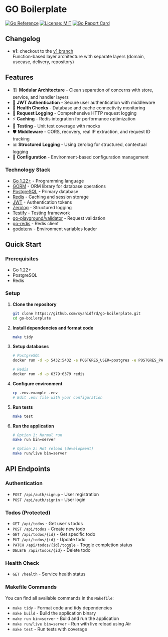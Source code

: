 # GO Boilerplate

[![Go Reference](https://pkg.go.dev/badge/github.com/syahidfrd/go-boilerplate.svg)](https://pkg.go.dev/github.com/syahidfrd/go-boilerplate)
[![License: MIT](https://img.shields.io/badge/License-MIT-yellow.svg)](https://opensource.org/licenses/MIT)
[![Go Report Card](https://goreportcard.com/badge/github.com/syahidfrd/go-boilerplate)](https://goreportcard.com/report/github.com/syahidfrd/go-boilerplate)

## Changelog

- **v1**: checkout to the [v1 branch](https://github.com/syahidfrd/go-boilerplate/tree/v1) <br>
  Function-based layer architecture with separate layers (domain, usecase, delivery, repository)

## Features

- 🏗️ **Modular Architecture** - Clean separation of concerns with store, service, and handler layers
- 🔐 **JWT Authentication** - Secure user authentication with middleware
- 🏥 **Health Checks** - Database and cache connectivity monitoring
- 📝 **Request Logging** - Comprehensive HTTP request logging
- ⚡ **Caching** - Redis integration for performance optimization
- 🧪 **Testing** - Unit test coverage with mocks
- 🛡️ **Middleware** - CORS, recovery, real IP extraction, and request ID tracking
- 📊 **Structured Logging** - Using zerolog for structured, contextual logging
- 🔧 **Configuration** - Environment-based configuration management

### Technology Stack

- [Go 1.22+](https://golang.org/) - Programming language
- [GORM](https://gorm.io/) - ORM library for database operations
- [PostgreSQL](https://www.postgresql.org/) - Primary database
- [Redis](https://redis.io/) - Caching and session storage
- [JWT](https://github.com/golang-jwt/jwt) - Authentication tokens
- [Zerolog](https://github.com/rs/zerolog) - Structured logging
- [Testify](https://github.com/stretchr/testify) - Testing framework
- [go-playground/validator](https://github.com/go-playground/validator) - Request validation
- [go-redis](https://github.com/go-redis/redis) - Redis client
- [godotenv](https://github.com/joho/godotenv) - Environment variables loader

## Quick Start

### Prerequisites

- Go 1.22+
- PostgreSQL
- Redis

### Setup

1. **Clone the repository**

   ```bash
   git clone https://github.com/syahidfrd/go-boilerplate.git
   cd go-boilerplate
   ```

2. **Install dependencies and format code**

   ```bash
   make tidy
   ```

3. **Setup databases**

   ```bash
   # PostgreSQL
   docker run -d -p 5432:5432 -e POSTGRES_USER=postgres -e POSTGRES_PASSWORD=postgres -e POSTGRES_DB=go_boilerplate postgres

   # Redis
   docker run -d -p 6379:6379 redis
   ```

4. **Configure environment**

   ```bash
   cp .env.example .env
   # Edit .env file with your configuration
   ```

5. **Run tests**

   ```bash
   make test
   ```

6. **Run the application**

   ```bash
   # Option 1: Normal run
   make run bin=server

   # Option 2: Hot reload (development)
   make run/live bin=server
   ```

## API Endpoints

### Authentication

- `POST /api/auth/signup` - User registration
- `POST /api/auth/signin` - User login

### Todos (Protected)

- `GET /api/todos` - Get user's todos
- `POST /api/todos` - Create new todo
- `GET /api/todos/{id}` - Get specific todo
- `PUT /api/todos/{id}` - Update todo
- `PATCH /api/todos/{id}/toggle` - Toggle completion status
- `DELETE /api/todos/{id}` - Delete todo

### Health Check

- `GET /health` - Service health status

### Makefile Commands

You can find all available commands in the `Makefile`:

- `make tidy` - Format code and tidy dependencies
- `make build` - Build the application binary
- `make run bin=server` - Build and run the application
- `make run/live bin=server` - Run with live reload using Air
- `make test` - Run tests with coverage
